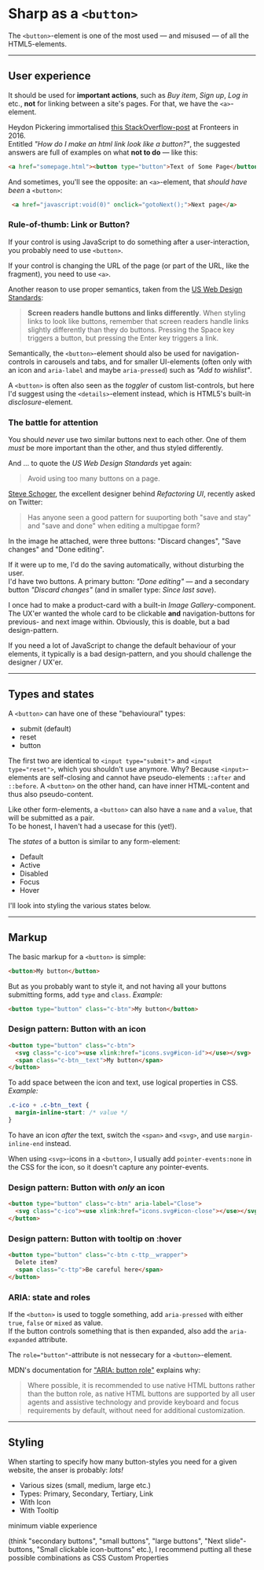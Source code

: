 # Sharp as a `<button>`

The `<button>`-element is one of the most used — and misused — of all the HTML5-elements.

---

## User experience
It should be used for **important actions**, such as *Buy item*, *Sign up*, *Log in* etc., **not** for linking between a site's pages. For that, we have the `<a>`-element.

Heydon Pickering immortalised [this StackOverflow-post](https://stackoverflow.com/questions/710089/how-do-i-make-an-html-link-look-like-a-button/5118149) at Fronteers in 2016.  
Entitled _"How do I make an html link look like a button?"_, the suggested answers are full of examples on what **not to do** — like this:

```html
<a href="somepage.html"><button type="button">Text of Some Page</button></a>
```

And sometimes, you'll see the opposite: an `<a>`-element, that _should have been_ a `<button>`:

```html
 <a href="javascript:void(0)" onclick="gotoNext();">Next page</a>
 ```

### Rule-of-thumb: Link or Button?
If your control is using JavaScript to do something after a user-interaction, you probably need to use `<button>`.

If your control is changing the URL of the page (or part of the URL, like the fragment), you need to use `<a>`. 

Another reason to use proper semantics, taken from the [US Web Design Standards](https://designsystem.digital.gov/components/button):

> **Screen readers handle buttons and links differently**. When styling links to look like buttons, remember that screen readers handle links slightly differently than they do buttons. Pressing the Space key triggers a button, but pressing the Enter key triggers a link.

 Semantically, the `<button>`-element should also be used for navigation-controls in carousels and tabs, and for smaller UI-elements (often only with an icon and `aria-label` and maybe `aria-pressed`) such as _"Add to wishlist"_. 
 
 A `<button>` is often also seen as the _toggler_ of custom list-controls, but here I'd suggest using the `<details>`-element instead, which is HTML5's built-in *disclosure*-element.

 ### The battle for attention
 You should _never_ use two similar buttons next to each other. One of them _must_ be more important than the other, and thus styled differently.

And ... to quote the _US Web Design Standards_ yet again:
 > Avoid using too many buttons on a page.
 
 [Steve Schoger](https://twitter.com/steveschoger), the excellent designer behind _Refactoring UI_, recently asked on Twitter:

 > Has anyone seen a good pattern for suuporting both "save and stay" and "save and done" when editing a multipgae form?

 In the image he attached, were three buttons: "Discard changes", "Save changes" and "Done editing".

If it were up to me, I'd do the saving automatically, without disturbing the user.  
I'd have two buttons. 
A primary button: _"Done editing"_ —  and a secondary button _"Discard changes"_ (and in smaller type: _Since last save_).
 
 I once had to make a product-card with a built-in _Image Gallery_-component. The UX'er wanted the whole card to be clickable **and** navigation-buttons for previous- and next image within. Obviously, this is doable, but a bad design-pattern.

 If you need a lot of JavaScript to change the default behaviour of your elements, it typically is a bad design-pattern, and you should challenge the designer / UX'er.

---

## Types and states
A `<button>` can have one of these "behavioural" types:

- submit (default)
- reset
- button

The first two are identical to `<input type="submit">` and `<input type="reset">`, which you shouldn't use anymore. Why? Because `<input>`-elements are self-closing and cannot have pseudo-elements `::after` and `::before`. A `<button>` on the other hand, can have inner HTML-content and thus also pseudo-content.

Like other form-elements, a `<button>` can also have a `name` and a `value`, that will be submitted as a pair.  
To be honest, I haven't had a usecase for this (yet!).

The _states_ of a button is similar to any form-element:

- Default
- Active
- Disabled
- Focus
- Hover

I'll look into styling the various states below.

---

## Markup
The basic markup for a `<button>` is simple:
```html
<button>My button</button>
```

But as you probably want to style it, and not having all your buttons submitting forms, add `type` and `class`.
_Example:_

```html
<button type="button" class="c-btn">My button</button>
```

### Design pattern: Button with an icon
```html
<button type="button" class="c-btn">
  <svg class="c-ico"><use xlink:href="icons.svg#icon-id"></use></svg>
  <span class="c-btn__text">My button</span>
</button>
```

To add space between the icon and text, use logical properties in CSS.  
_Example:_
```css
.c-ico + .c-btn__text {
  margin-inline-start: /* value */
}
```

To have an icon _after_ the text, switch the `<span>` and `<svg>`, and use `margin-inline-end` instead.

When using `<svg>`-icons in a `<button>`, I usually add `pointer-events:none` in the CSS for the icon, so it doesn't capture any pointer-events.

### Design pattern: Button with _only_ an icon
```html
<button type="button" class="c-btn" aria-label="Close">
  <svg class="c-ico"><use xlink:href="icons.svg#icon-close"></use></svg>
</button>
```

### Design pattern: Button with tooltip on :hover
```html
<button type="button" class="c-btn c-ttp__wrapper">
  Delete item?
  <span class="c-ttp">Be careful here</span>
</button>
```

### ARIA: state and roles
If the `<button>` is used to toggle something, add `aria-pressed` with either `true`, `false` or `mixed` as value.  
If the button controls something that is then expanded, also add the `aria-expanded` attribute.

The `role="button"`-attribute is not nessecary for a `<button>`-element.

MDN's documentation for ["ARIA: button role"](https://developer.mozilla.org/en-US/docs/Web/Accessibility/ARIA/Roles/button_role) explains why:
>  Where possible, it is recommended to use native HTML buttons rather than the button role, as native HTML buttons are supported by all user agents and assistive technology and provide keyboard and focus requirements by default, without need for additional customization.

---

## Styling
When starting to specify how many button-styles you need for a given website, the anser is probably: _lots!_

- Various sizes (small, medium, large etc.)
- Types: Primary, Secondary, Tertiary, Link
- With Icon
- With Tooltip

minimum viable experience

 (think "secondary buttons", "small buttons", "large buttons", "Next slide"-buttons, "Small clickable icon-buttons" etc.), I recommend putting all these possible combinations as CSS Custom Properties